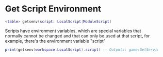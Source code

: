 # Get Script Environment
```lua
<table> getsenv(script: LocalScript|ModuleScript)
```
Scripts have environment variables, which are special variables that normally cannot be changed and that can only be used at that script, for example, there's the environment variable "script"
```lua
print(getsenv(workspace.LocalScript).script) -- Outputs: game:GetService("workspace").script
```
